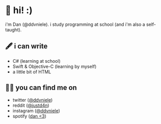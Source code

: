 # 🌱 hi! :)
i'm Dan (@ddvniele). i study programming at school (and i'm also a self-taught).

## 🖋 i can write
- C# (learning at school)
- Swift & Objective-C (learning by myself)
- a little bit of HTML

## 🕵🏻 you can find me on
- twitter ([@ddvniele](https://www.twitter.com/ddvniele))
- reddit ([@justd4n](https://www.reddit.com/u/justd4n/))
- instagram ([@ddvniele](https://www.instagram.com/ddvniele))
- spotify ([dan <3](https://www.sptfy.com/ddvniele))
